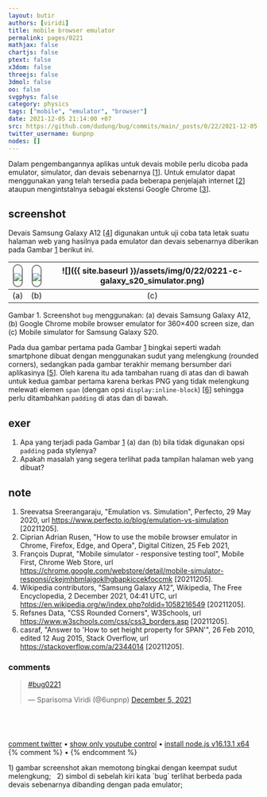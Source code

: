 ```yaml
---
layout: butir
authors: [viridi]
title: mobile browser emulator
permalink: pages/0221
mathjax: false
chartjs: false
ptext: false
x3dom: false
threejs: false
3dmol: false
oo: false
svgphys: false
category: physics
tags: ["mobile", "emulator", "browser"]
date: 2021-12-05 21:14:00 +07
src: https://github.com/dudung/bug/commits/main/_posts/0/22/2021-12-05-mobile-browser-emulator.md
twitter_username: 6unpnp
nodes: []
---
```

Dalam pengembangannya aplikas untuk devais mobile perlu dicoba pada emulator, simulator, dan devais sebenarnya [[1](#r01)]. Untuk emulator dapat menggunakan yang telah tersedia pada beberapa penjelajah internet [[2](#r02)] ataupun mengintstalnya sebagai ekstensi Google Chrome [[3](#r03)]. 


## screenshot
Devais Samsung Galaxy A12 [[4](#r04)] digunakan untuk uji coba tata letak suatu halaman web yang hasilnya pada emulator dan devais sebenarnya diberikan pada Gambar [1](#fig1) berikut ini.

<span style="border:2px solid #777; border-radius: 20px; display:inline-block; padding-top:16px; padding-bottom:10px;"><img src="{{ site.baseurl }}/assets/img/0/22/0221-a-galaxy_a12_screenshot.jpg" /></span> | <span style="border:2px solid #777; border-radius: 20px; display:inline-block; padding-top:15px; padding-bottom:10px;"><img src="{{ site.baseurl }}/assets/img/0/22/0221-b-chrome_360x400_localhost.png" /></span> | ![]({{ site.baseurl }}/assets/img/0/22/0221-c-galaxy_s20_simulator.png)
:-: | :-: | :-:
(a) | (b) | (c)

Gambar <a name="fig1">1</a>. Screenshot `bug` menggunakan: (a) devais Samsung Galaxy A12, (b) Google Chrome mobile browser emulator for 360&times;400 screen size, dan (c) Mobile simulator for Samsung Galaxy S20.

Pada dua gambar pertama pada Gambar [1](#fig1) bingkai seperti wadah smartphone dibuat dengan menggunakan sudut yang melengkung (rounded corners), sedangkan pada gambar terakhir memang bersumber dari aplikasinya [[5](#r05)]. Oleh karena itu ada tambahan ruang di atas dan di bawah untuk kedua gambar pertama karena berkas PNG yang tidak melengkung melewati elemen `span` (dengan opsi `display:inline-block`) [[6](#r06)] sehingga perlu ditambahkan `padding` di atas dan di bawah.


## exer
1. Apa yang terjadi pada Gambar [1](#fig1) (a) dan (b) bila tidak digunakan opsi `padding` pada stylenya?
2. Apakah masalah yang segera terlihat pada tampilan halaman web yang dibuat?


## note
1. <a name="r01"></a>Sreevatsa Sreerangaraju, "Emulation vs. Simulation", Perfecto, 29 May 2020, url <https://www.perfecto.io/blog/emulation-vs-simulation> [20211205].
2. <a name="r02"></a>Ciprian Adrian Rusen, "How to use the mobile browser emulator in Chrome, Firefox, Edge, and Opera", Digital Citizen, 25 Feb 2021, 
3. <a name="r03"></a>François Duprat, "Mobile simulator - responsive testing tool", Mobile First, Chrome Web Store, url <https://chrome.google.com/webstore/detail/mobile-simulator-responsi/ckejmhbmlajgoklhgbapkiccekfoccmk> [20211205].
4. <a name="r04"></a>Wikipedia contributors, "Samsung Galaxy A12", Wikipedia, The Free Encyclopedia, 2 December 2021, 04:41 UTC, url <https://en.wikipedia.org/w/index.php?oldid=1058216549> [20211205].
5. <a name="r05"></a>Refsnes Data, "CSS Rounded Corners", W3Schools, url <https://www.w3schools.com/css/css3_borders.asp> [20211205].
6. <a name="r06"></a>casraf, "Answer to 'How to set height property for SPAN'", 26 Feb 2010, edited 12 Aug 2015, Stack Overflow, url <https://stackoverflow.com/a/2344014> [20211205].

### comments
<blockquote class="twitter-tweet" data-lang="en" data-theme="light" data-width="390"><p lang="und" dir="ltr"><a href="https://twitter.com/hashtag/bug0221?src=hash&amp;ref_src=twsrc%5Etfw">#bug0221</a></p>&mdash; Sparisoma Viridi (@6unpnp) <a href="https://twitter.com/6unpnp/status/1467496976493137920?ref_src=twsrc%5Etfw">December 5, 2021</a></blockquote> <script async src="https://platform.twitter.com/widgets.js" charset="utf-8"></script>


## &nbsp;
[comment twitter](0220.html) &bull; [show only youtube control](0222.html) &bull; [install node.js v16.13.1 x64](0223.html)
{% comment %} []() &bull; []() {% endcomment %}


<ans>
1) gambar screenshot akan memotong bingkai dengan keempat sudut melengkung; &nbsp;
2) simbol di sebelah kiri kata `bug` terlihat berbeda pada devais sebenarnya dibanding dengan pada emulator; &nbsp;
</ans>

